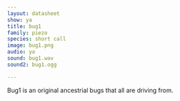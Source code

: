 ```yaml
---
layout: datasheet
show: ya
title: bug1 
family: piezo 
species: short call
image: bug1.png
audio: ya
sound: bug1.wav
sound2: bug1.ogg

---
```


Bug1 is an original ancestrial bugs that all are driving from.